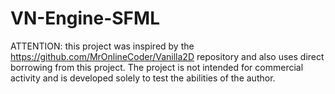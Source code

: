 # VN-Engine-SFML
ATTENTION: this project was inspired by the https://github.com/MrOnlineCoder/Vanilla2D repository and also uses direct borrowing from this project. The project is not intended for commercial activity and is developed solely to test the abilities of the author.
